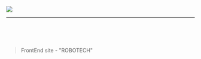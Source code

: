 <img src="https://github.com/ZoranKJava/gifs/blob/master/eng-logo-pos.png">

<hr/>

</br>
</br>
</br>


>FrontEnd site - "ROBOTECH"
